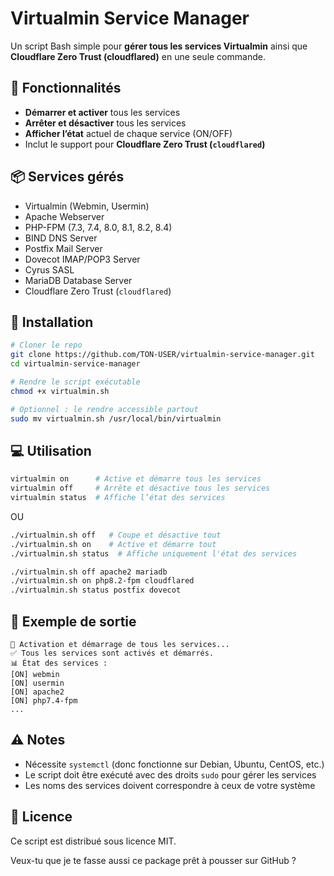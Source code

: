 # Virtualmin Service Manager

Un script Bash simple pour **gérer tous les services Virtualmin** ainsi que **Cloudflare Zero Trust (cloudflared)** en une seule commande.

## 📌 Fonctionnalités
- **Démarrer et activer** tous les services
- **Arrêter et désactiver** tous les services
- **Afficher l’état** actuel de chaque service (ON/OFF)
- Inclut le support pour **Cloudflare Zero Trust (`cloudflared`)**

## 📦 Services gérés
- Virtualmin (Webmin, Usermin)
- Apache Webserver
- PHP-FPM (7.3, 7.4, 8.0, 8.1, 8.2, 8.4)
- BIND DNS Server
- Postfix Mail Server
- Dovecot IMAP/POP3 Server
- Cyrus SASL
- MariaDB Database Server
- Cloudflare Zero Trust (`cloudflared`)

## 🚀 Installation
```bash
# Cloner le repo
git clone https://github.com/TON-USER/virtualmin-service-manager.git
cd virtualmin-service-manager

# Rendre le script exécutable
chmod +x virtualmin.sh

# Optionnel : le rendre accessible partout
sudo mv virtualmin.sh /usr/local/bin/virtualmin
````

## 💻 Utilisation

```bash
virtualmin on      # Active et démarre tous les services
virtualmin off     # Arrête et désactive tous les services
virtualmin status  # Affiche l’état des services
```

OU

```bash
./virtualmin.sh off   # Coupe et désactive tout
./virtualmin.sh on    # Active et démarre tout
./virtualmin.sh status  # Affiche uniquement l'état des services

./virtualmin.sh off apache2 mariadb
./virtualmin.sh on php8.2-fpm cloudflared
./virtualmin.sh status postfix dovecot
```


## 📜 Exemple de sortie

```text
🚀 Activation et démarrage de tous les services...
✅ Tous les services sont activés et démarrés.
📊 État des services :
[ON] webmin
[ON] usermin
[ON] apache2
[ON] php7.4-fpm
...
```

## ⚠️ Notes

* Nécessite `systemctl` (donc fonctionne sur Debian, Ubuntu, CentOS, etc.)
* Le script doit être exécuté avec des droits `sudo` pour gérer les services
* Les noms des services doivent correspondre à ceux de votre système

## 📄 Licence

Ce script est distribué sous licence MIT.


Veux-tu que je te fasse aussi ce package prêt à pousser sur GitHub ?
